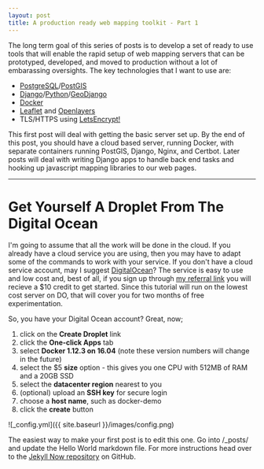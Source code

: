 ```yaml
---
layout: post
title: A production ready web mapping toolkit - Part 1
---
```


The long term goal of this series of posts is to develop a set of ready to use tools that will enable the rapid setup of web mapping servers that can be prototyped, developed, and moved to production without a lot of embarassing oversights.  The key technologies that I want to use are:   

* [PostgreSQL](https://www.postgresql.org)/[PostGIS](http://www.postgis.net)   
* [Django](https://www.djangoproject.com/)/[Python](https://www.python.org/)/[GeoDjango](https://docs.djangoproject.com/en/1.10/ref/contrib/gis/)   
* [Docker](https://www.docker.com/)  
* [Leaflet](http://leafletjs.com/) and [Openlayers](https://openlayers.org/)  
* TLS/HTTPS using [LetsEncrypt!](https://letsencrypt.org/)

This first post will deal with getting the basic server set up.  By the end of this post, you should have a cloud based server, running Docker, with separate containers running PostGIS, Django, Nginx, and Certbot.  Later posts will deal with writing Django apps to handle back end tasks and hooking up javascript mapping libraries to our web pages.   

----------   
# Get Yourself A Droplet From The Digital Ocean  
I'm going to assume that all the work will be done in the cloud.  If you already have a cloud service you are using, then you may have to adapt some of the commands to work with your service.  If you don't have a cloud service account, may I suggest [DigitalOcean](https://www.digitalocean.com/)?  The service is easy to use and low cost and, best of all, if you sign up through [my referral link](https://m.do.co/c/07e7a94179df) you will recieve a $10 credit to get started.  Since this tutorial will run on the lowest cost server on DO, that will cover you for two months of free experimentation.   

So, you have your Digital Ocean account?  Great, now;  
1. click on the __Create Droplet__ link   
2. click the __One-click Apps__ tab   
3. select __Docker 1.12.3 on 16.04__ (note these version numbers will change in the future)   
4. select the $5 __size__ option - this gives you one CPU with 512MB of RAM and a 20GB SSD  
5. select the __datacenter region__ nearest to you  
6. (optional) upload an __SSH key__ for secure login   
7. choose a __host name__, such as docker-demo   
8. click the __create__ button  




![_config.yml]({{ site.baseurl }}/images/config.png)

The easiest way to make your first post is to edit this one. Go into /_posts/ and update the Hello World markdown file. For more instructions head over to the [Jekyll Now repository](https://github.com/barryclark/jekyll-now) on GitHub.